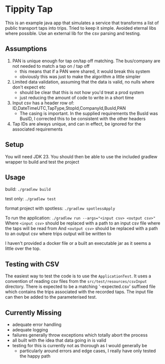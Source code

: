 # Tippity Tap

This is an example java app that simulates a service that transforms a list of public transport taps into trips.
Tried to keep it simple. Avoided eternal libs where possible.
Use an external lib for the csv parsing and testing.

## Assumptions
1. PAN is unique enough for tap on/tap off matching. The bus/company are not needed to match a tap on / tap off
   - this means that if a PAN were shared, it would break this system
   - obviously this was just to make the algorithm a little simpler
2. Limited data validation, assuming that the data is valid, no nulls where don't expect etc
   - should be clear that this is not how you'd treat a prod system
   - just reducing the amount of code to write in a short time
3. Input csv has a header row of: ID,DateTimeUTC,TapType,StopId,CompanyId,BusId,PAN
   - The casing is important. In the supplied requirements the BusId was BusID, I corrected this to be consistent with the other headers
4. Tap IDs are always unique, and can in effect, be ignored for the associated requirements

## Setup
You will need JDK 23. You should then be able to use the included gradlew wrapper to build and test the project

## Usage
build:
`./gradlew build`

test only:
`./gradlew test`

format project with spotless:
`./gradlew spotlessApply`

To run the application:
`./gradlew run --args="<input csv> <output csv>"`
Where `<input csv>` should be replaced with a path to an input csv file where the taps will be read from 
And `<output csv>` should be replaced with a path to an output csv where trips output will be written to

I haven't provided a docker file or a built an executable jar as it seems a little over the top.

## Testing with CSV
The easiest way to test the code is to use the `ApplicationTest`.
It uses a convention of reading csv files from the `src/test/resources/csvInput` directory.
There is expected to be a matching '-expected.csv' suffixed file which contains the trips associated with the recorded taps.
The input file can then be added to the parameterised test.

## Currently Missing
- adequate error handling
- adequate logging
- failures generally throw exceptions which totally abort the process 
- all built with the idea that data going in is valid
- testing for this is currently not as thorough as I would generally be
  - particularly around errors and edge cases, I really have only tested the happy path
